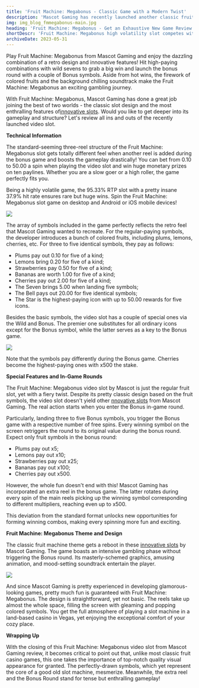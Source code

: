 ```yaml
---
title: 'Fruit Machine: Megabonus - Classic Game with a Modern Twist'
description: 'Mascot Gaming has recently launched another classic fruit slot yet enriched it with an exciting Bonus game. Find all ins and outs of the game here.'
img: img_blog_fmmegabonus-main.jpg
heading: 'Fruit Machine: Megabonus - Get an Exhaustive New Game Review'
shortDescr: 'Fruit Machine: Megabonus high volatility slot competes with other titles from the same provider by providing the classic theme with a modern and fiery twist. Mascot developers know well that everyone likes classic-themed spinning games, but the simplicity of old variations no longer keeps a gambler engaged. For that reason, the company added the Bonus in-game round to enliven the gameplay and make it more luscious - just as the pictured fruits are!'
archiveDate: 2023-05-31
---
```

Play Fruit Machine: Megabonus from Mascot Gaming and enjoy the dazzling combination of a retro design and innovative features! Hit high-paying combinations with wild sevens to grab a big win and launch the bonus round with a couple of Bonus symbols. Aside from hot wins, the firework of colored fruits and the background chilling soundtrack make the Fruit Machine: Megabonus an exciting gambling journey.

With Fruit Machine: Megabonus, Mascot Gaming has done a great job joining the best of two worlds - the classic slot design and the most enthralling features of[innovative slots](https://mascot.games/blog/riot-by-mascot-casino-games-try-demo-and-enjoy). Would you like to get deeper into its gameplay and structure? Let's review all ins and outs of the recently launched video slot.

**Technical Information**

The standard-seeming three-reel structure of the Fruit Machine: Megabonus slot gets totally different feel when another reel is added during the bonus game and boosts the gameplay drastically! You can bet from 0.10 to 50.00 a spin when playing the video slot and win huge monetary prizes on ten paylines. Whether you are a slow goer or a high roller, the game perfectly fits you.

Being a highly volatile game, the 95.33% RTP slot with a pretty insane 37.9% hit rate ensures rare but huge wins. Spin the Fruit Machine: Megabonus slot game on desktop and Android or iOS mobile devices!

![](../../images/img_blog_fmmegabonus-1.jpg)

The array of symbols included in the game perfectly reflects the retro feel that Mascot Gaming wanted to recreate. For the regular-paying symbols, the developer introduces a bunch of colored fruits, including plums, lemons, cherries, etc. For three to five identical symbols, they pay as follows:

- Plums pay out 0.10 for five of a kind;
- Lemons bring 0.20 for five of a kind;
- Strawberries pay 0.50 for five of a kind;
- Bananas are worth 1.00 for five of a kind;
- Cherries pay out 2.00 for five of a kind;
- The Seven brings 5.00 when landing five symbols;
- The Bell pays out 20.00 for five identical symbols;
- The Star is the highest-paying icon with up to 50.00 rewards for five icons.

Besides the basic symbols, the video slot has a couple of special ones via the Wild and Bonus. The premier one substitutes for all ordinary icons except for the Bonus symbol, while the latter serves as a key to the Bonus game.

![](../../images/img_blog_fmmegabonus-2.jpg)

Note that the symbols pay differently during the Bonus game. Cherries become the highest-paying ones with x500 the stake.

**Special Features and In-Game Rounds**

The Fruit Machine: Megabonus video slot by Mascot is just the regular fruit slot, yet with a fiery twist. Despite its pretty classic design based on the fruit symbols, the video slot doesn't yield other [nnovative slots](https://mascot.games/blog/riot-by-mascot-casino-games-try-demo-and-enjoy) from Mascot Gaming. The real action starts when you enter the Bonus in-game round.

Particularly, landing three to five Bonus symbols, you trigger the Bonus game with a respective number of free spins. Every winning symbol on the screen retriggers the round to its original value during the bonus round. Expect only fruit symbols in the bonus round:

- Plums pay out x5;
- Lemons pay out x10;
- Strawberries pay out x25;
- Bananas pay out x100;
- Cherries pay out x500.

However, the whole fun doesn't end with this! Mascot Gaming has incorporated an extra reel in the bonus game. The latter rotates during every spin of the main reels picking up the winning symbol corresponding to different multipliers, reaching even up to x500.

This deviation from the standard format unlocks new opportunities for forming winning combos, making every spinning more fun and exciting.

**Fruit Machine: Megabonus Theme and Design**

The classic fruit machine theme gets a reboot in these [innovative slots](https://mascot.games/blog/riot-by-mascot-casino-games-try-demo-and-enjoy) by Mascot Gaming. The game boasts an intensive gambling phase without triggering the Bonus round. Its masterly-schemed graphics, amusing animation, and mood-setting soundtrack entertain the player.

![](../../images/img_blog_fmmegabonus-3.jpg)

And since Mascot Gaming is pretty experienced in developing glamorous-looking games, pretty much fun is guaranteed with Fruit Machine: Megabonus. The design is straightforward, yet not basic. The reels take up almost the whole space, filling the screen with gleaming and popping colored symbols. You get the full atmosphere of playing a slot machine in a land-based casino in Vegas, yet enjoying the exceptional comfort of your cozy place.

**Wrapping Up**

With the closing of this Fruit Machine: Megabonus video slot from Mascot Gaming review, it becomes critical to point out that, unlike most classic fruit casino games, this one takes the importance of top-notch quality visual appearance for granted. The perfectly-drawn symbols, which yet represent the core of a good old slot machine, mesmerize. Meanwhile, the extra reel and the Bonus Round stand for tense but enthralling gameplay!
